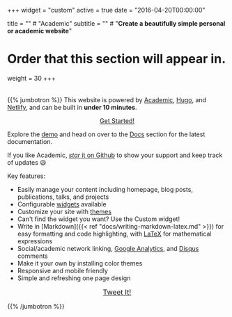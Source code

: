 +++
widget = "custom"
active = true
date = "2016-04-20T00:00:00"

title = ""  # "Academic"
subtitle = ""  # "**Create a beautifully simple personal or academic website**"

# Order that this section will appear in.
weight = 30
+++

<!--
<div style="text-align: center;">
<h1>Academic</h1>
<h2 style="margin-top: 0;">Create a beautifully simple personal or academic website</h2>
</div>
-->

<div style="height: 5px;"></div>

{{% jumbotron %}}
This website is powered by [Academic](https://github.com/gcushen/hugo-academic), [Hugo](https://gohugo.io), and [Netlify](https://www.netlify.com/), and can be built in **under 10 minutes**.

<div style="text-align: center;">
  <a class="btn btn-intro btn-lg" href="/academic/docs/">Get Started!</a>
</div>

Explore the [demo](https://themes.gohugo.io/theme/academic/) and head on over to the [Docs](/academic/docs/) section for the latest documentation.

If you like Academic, [_star_ it on Github](https://github.com/gcushen/hugo-academic) to show your support and keep track of updates :smiley:

Key features:

- Easily manage your content including homepage, blog posts, publications, talks, and projects
- Configurable [widgets](/academic/widgets/) available
- Customize your site with [themes](/academic/themes/)
- Can't find the widget you want? Use the Custom widget!
- Write in [Markdown]({{< ref "docs/writing-markdown-latex.md" >}}) for easy formatting and code highlighting, with [LaTeX](https://en.wikibooks.org/wiki/LaTeX/Mathematics) for mathematical expressions
- Social/academic network linking, [Google Analytics](https://analytics.google.com), and [Disqus](https://disqus.com) comments
- Make it your own by installing color themes
- Responsive and mobile friendly
- Simple and refreshing one page design

<div style="text-align: center;">
  <a class="btn btn-intro btn-lg" style="font-size: 1rem; margin-bottom: 0;" href="https://twitter.com/intent/tweet?text=I%27m%20revamping%20my%20website%20with%20the%20awesome%20Academic%20Theme%20by%20%40GeorgeCushen&amp;url=https%3A%2F%2Fgoo.gl%2FsqhmTN" target="_blank">Tweet It!</a>
</div>

{{% /jumbotron %}}
